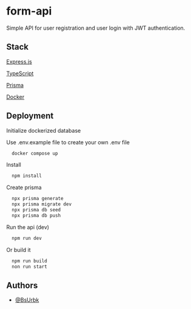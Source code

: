 
# form-api

Simple API for user registration and user login with JWT authentication.


## Stack

[Express.js](https://expressjs.com/)

[TypeScript](https://www.typescriptlang.org/)

[Prisma](https://www.prisma.io/)

[Docker](https://www.docker.com/)
## Deployment

Initialize dockerized database

Use .env.example file to create your own .env file

```bash
  docker compose up
```

Install

```bash
  npm install
```
Create prisma

```bash
  npx prisma generate
  npx prisma migrate dev
  npx prisma db seed
  npx prisma db push
```

Run the api (dev)

```bash
  npm run dev
```
Or build it

```bash
  npm run build
  non run start
```


## Authors

- [@BsUrbk](https://www.github.com/BsUrbk)

